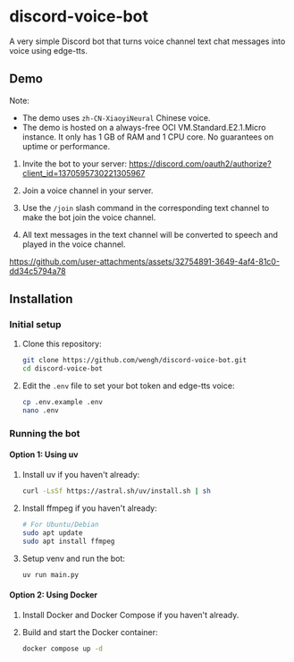 # discord-voice-bot

A very simple Discord bot that turns voice channel text chat messages into voice using edge-tts.

## Demo

Note:
- The demo uses `zh-CN-XiaoyiNeural` Chinese voice.
- The demo is hosted on a always-free OCI VM.Standard.E2.1.Micro instance. It only has 1 GB of RAM and 1 CPU core. No guarantees on uptime or performance.

1. Invite the bot to your server: https://discord.com/oauth2/authorize?client_id=1370595730221305967

2. Join a voice channel in your server.

3. Use the `/join` slash command in the corresponding text channel to make the bot join the voice channel.

4. All text messages in the text channel will be converted to speech and played in the voice channel.

https://github.com/user-attachments/assets/32754891-3649-4af4-81c0-dd34c5794a78

## Installation

### Initial setup

1. Clone this repository:
   ```bash
   git clone https://github.com/wengh/discord-voice-bot.git
   cd discord-voice-bot
   ```

2. Edit the `.env` file to set your bot token and edge-tts voice:
   ```bash
   cp .env.example .env
   nano .env
   ```

### Running the bot

#### Option 1: Using uv

1. Install uv if you haven't already:
   ```bash
   curl -LsSf https://astral.sh/uv/install.sh | sh
   ```

2. Install ffmpeg if you haven't already:
   ```bash
   # For Ubuntu/Debian
   sudo apt update
   sudo apt install ffmpeg
   ```

3. Setup venv and run the bot:
   ```bash
   uv run main.py
   ```

#### Option 2: Using Docker

1. Install Docker and Docker Compose if you haven't already.

2. Build and start the Docker container:
   ```bash
   docker compose up -d
   ```
